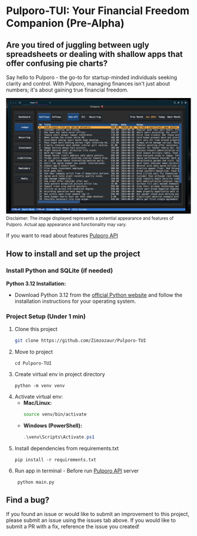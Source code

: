 # Pulporo-TUI: Your Financial Freedom Companion (Pre-Alpha)
## Are you tired of juggling between ugly spreadsheets or dealing with shallow apps that offer confusing pie charts? 

Say hello to Pulporo - the go-to for startup-minded individuals seeking clarity and control. 
With Pulporo, managing finances isn't just about numbers; it's about gaining true financial freedom.

![Pulporo-TUI.png](static/Pulporo-TUI.png)
<small>Disclaimer: The image displayed represents a potential appearance and features of Pulporo. Actual app appearance and functionality may vary. </small>

If you want to read about features [Pulporo API](https://github.com/Zimzozaur/Pulporo-API)

## How to install and set up the project
### Install Python and SQLite (if needed)
**Python 3.12 Installation:**
   - Download Python 3.12 from the [official Python website](https://www.python.org/downloads/) and follow the installation instructions for your operating system.


### Project Setup (Under 1 min)
1. Clone this project
   ``` bash
   git clone https://github.com/Zimzozaur/Pulporo-TUI
   ```
2. Move to project
    ```
    cd Pulporo-TUI
    ```
3. Create virtual env in project directory 
   ```
   python -m venv venv
   ```
4. Activate virtual env:
   - **Mac/Linux:**
     ```bash
     source venv/bin/activate
     ```
   - **Windows (PowerShell):**
     ```powershell
     .\venv\Scripts\Activate.ps1
     ```
5. Install dependencies from requirements.txt
   ```
   pip install -r requirements.txt
   ```
6. Run app in terminal - Before run [Pulporo API](https://github.com/Zimzozaur/Pulporo-API) server
   ```
    python main.py
   ```

## Find a bug?

If you found an issue or would like to submit an improvement to this project, please submit an issue using the issues tab above. If you would like to submit a PR with a fix, reference the issue you created!
